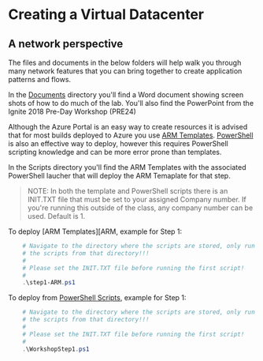 # Creating a Virtual Datacenter
## A network perspective

The files and documents in the below folders will help walk you through many network features that you can bring together to create application patterns and flows.

In the [Documents][Docs] directory you'll find a Word document showing screen shots of how to do much of the lab. You'll also find the PowerPoint from the Ignite 2018 Pre-Day Workshop (PRE24)

Although the Azure Portal is an easy way to create resources it is advised that for most builds deployed to Azure you use [ARM Templates][ARM]. [PowerShell][PS] is also an effective way to deploy, however this requires PowerShell scripting knowledge and can be more error prone than templates.

In the Scripts directory you'll find the ARM Templates with the associated PowerShell laucher that will deploy the ARM Temaplate for that step.

> NOTE: In both the template and PowerShell scripts there is an INIT.TXT file that must be set to your assigned Company number. If you're running this outside of the class, any company number can be used. Default is 1.

To deploy [ARM Templates][ARM, example for Step 1:

```` PowerShell
    # Navigate to the directory where the scripts are stored, only run
    # the scripts from that directory!!!
    #
    # Please set the INIT.TXT file before running the first script!
    #
    .\step1-ARM.ps1

````

To deploy from [PowerShell Scripts][PS], example for Step 1:
```` PowerShell
    # Navigate to the directory where the scripts are stored, only run
    # the scripts from that directory!!!
    #
    # Please set the INIT.TXT file before running the first script!
    #
    .\WorkshopStep1.ps1

````

<!--Link References-->
[Docs]: ./Documents/
[Scripts]: ./Scripts/
[ARM]: ./Scripts/ARMTemplates
[PS]: ./Scripts/PowerShell
